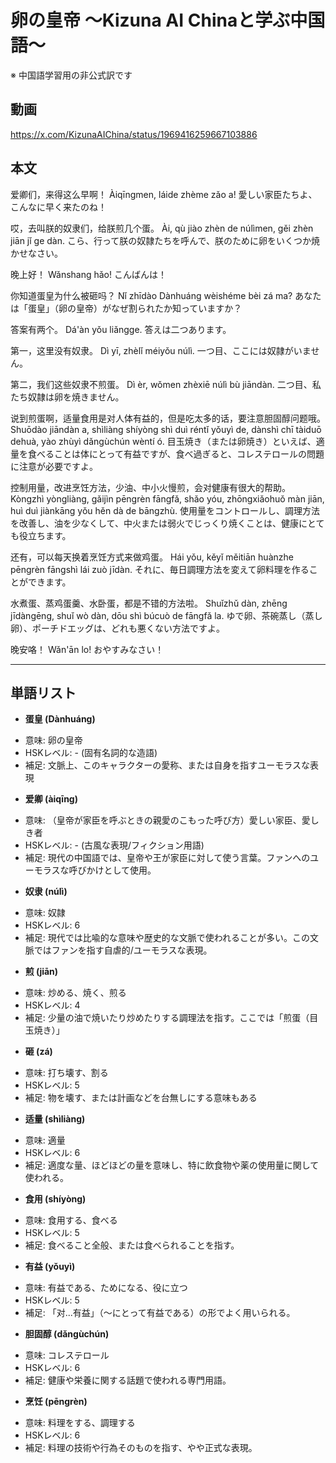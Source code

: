 # 卵の皇帝 〜Kizuna AI Chinaと学ぶ中国語〜
※ 中国語学習用の非公式訳です

## 動画
https://x.com/KizunaAIChina/status/1969416259667103886

## 本文

爱卿们，来得这么早啊！
Àiqīngmen, láide zhème zǎo a!
愛しい家臣たちよ、こんなに早く来たのね！

哎，去叫朕的奴隶们，给朕煎几个蛋。
Ài, qù jiào zhèn de núlìmen, gěi zhèn jiān jǐ ge dàn.
こら、行って朕の奴隷たちを呼んで、朕のために卵をいくつか焼かせなさい。

晚上好！
Wǎnshang hǎo!
こんばんは！

你知道蛋皇为什么被砸吗？
Nǐ zhīdào Dànhuáng wèishéme bèi zá ma?
あなたは「蛋皇」（卵の皇帝）がなぜ割られたか知っていますか？

答案有两个。
Dá'àn yǒu liǎngge.
答えは二つあります。

第一，这里没有奴隶。
Dì yī, zhèlǐ méiyǒu núlì.
一つ目、ここには奴隷がいません。

第二，我们这些奴隶不煎蛋。
Dì èr, wǒmen zhèxiē núlì bù jiāndàn.
二つ目、私たち奴隷は卵を焼きません。

说到煎蛋啊，适量食用是对人体有益的，但是吃太多的话，要注意胆固醇问题哦。
Shuōdào jiāndàn a, shìliàng shíyòng shì duì réntǐ yǒuyì de, dànshì chī tàiduō dehuà, yào zhùyì dǎngùchún wèntí ó.
目玉焼き（または卵焼き）といえば、適量を食べることは体にとって有益ですが、食べ過ぎると、コレステロールの問題に注意が必要ですよ。

控制用量，改进烹饪方法，少油、中小火慢煎，会对健康有很大的帮助。
Kòngzhì yòngliàng, gǎijìn pēngrèn fāngfǎ, shǎo yóu, zhōngxiǎohuǒ màn jiān, huì duì jiànkāng yǒu hěn dà de bāngzhù.
使用量をコントロールし、調理方法を改善し、油を少なくして、中火または弱火でじっくり焼くことは、健康にとても役立ちます。

还有，可以每天换着烹饪方式来做鸡蛋。
Hái yǒu, kěyǐ měitiān huànzhe pēngrèn fāngshì lái zuò jīdàn.
それに、毎日調理方法を変えて卵料理を作ることができます。

水煮蛋、蒸鸡蛋羹、水卧蛋，都是不错的方法啦。
Shuǐzhǔ dàn, zhēng jīdàngēng, shuǐ wò dàn, dōu shì búcuò de fāngfǎ la.
ゆで卵、茶碗蒸し（蒸し卵）、ポーチドエッグは、どれも悪くない方法ですよ。

晚安咯！
Wǎn'ān lo!
おやすみなさい！

---

## 単語リスト

* **蛋皇 (Dànhuáng)**
- 意味: 卵の皇帝
- HSKレベル: - (固有名詞的な造語)
- 補足: 文脈上、このキャラクターの愛称、または自身を指すユーモラスな表現

* **爱卿 (àiqīng)**
- 意味: （皇帝が家臣を呼ぶときの親愛のこもった呼び方）愛しい家臣、愛しき者
- HSKレベル: - (古風な表現/フィクション用語)
- 補足: 現代の中国語では、皇帝や王が家臣に対して使う言葉。ファンへのユーモラスな呼びかけとして使用。

* **奴隶 (núlì)**
- 意味: 奴隷
- HSKレベル: 6
- 補足: 現代では比喩的な意味や歴史的な文脈で使われることが多い。この文脈ではファンを指す自虐的/ユーモラスな表現。

* **煎 (jiān)**
- 意味: 炒める、焼く、煎る
- HSKレベル: 4
- 補足: 少量の油で焼いたり炒めたりする調理法を指す。ここでは「煎蛋（目玉焼き）」

* **砸 (zá)**
- 意味: 打ち壊す、割る
- HSKレベル: 5
- 補足: 物を壊す、または計画などを台無しにする意味もある

* **适量 (shìliàng)**
- 意味: 適量
- HSKレベル: 6
- 補足: 適度な量、ほどほどの量を意味し、特に飲食物や薬の使用量に関して使われる。

* **食用 (shíyòng)**
- 意味: 食用する、食べる
- HSKレベル: 5
- 補足: 食べること全般、または食べられることを指す。

* **有益 (yǒuyì)**
- 意味: 有益である、ためになる、役に立つ
- HSKレベル: 5
- 補足: 「对...有益」（～にとって有益である）の形でよく用いられる。

* **胆固醇 (dǎngùchún)**
- 意味: コレステロール
- HSKレベル: 6
- 補足: 健康や栄養に関する話題で使われる専門用語。

* **烹饪 (pēngrèn)**
- 意味: 料理をする、調理する
- HSKレベル: 6
- 補足: 料理の技術や行為そのものを指す、やや正式な表現。
